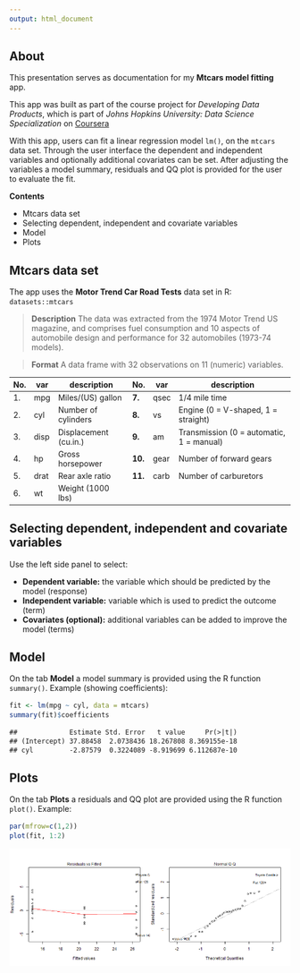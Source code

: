 ```yaml
---
output: html_document
---
```




## About
This presentation serves as documentation for my **Mtcars model fitting** app.

This app was built as part of the course project for *Developing Data Products*, which is part of *Johns Hopkins University: Data Science Specialization* on [Coursera](https://www.coursera.org/specializations/jhu-data-science)

With this app, users can fit a linear regression model `lm()`, on the `mtcars` data set. Through the user interface the dependent and independent variables and optionally additional covariates can be set. After adjusting the variables a model summary, residuals and QQ plot is provided for the user to evaluate the fit.

**Contents**
- Mtcars data set
- Selecting dependent, independent and covariate variables
- Model
- Plots

## Mtcars data set
The app uses the **Motor Trend Car Road Tests** data set in R: `datasets::mtcars`

>**Description**
>The data was extracted from the 1974 Motor Trend US magazine, and comprises fuel consumption and 10 aspects of automobile design and performance for 32 automobiles (1973-74 models).

>**Format**
>A data frame with 32 observations on 11 (numeric) variables.

No. |var  |description | No. | var | description
----|-----|------------|-----|-----|------------
1.	| mpg	| Miles/(US) gallon | **7.**	| qsec|	 1/4 mile time
2.	| cyl	| Number of cylinders | **8.**	| vs	| Engine (0 = V-shaped, 1 = straight)
3.	| disp|	 Displacement (cu.in.) | **9.**	| am	| Transmission (0 = automatic, 1 = manual)
4.	| hp	| Gross horsepower | **10.**	| gear|	 Number of forward gears
5.	| drat|	 Rear axle ratio | **11.**	| carb|	 Number of carburetors
6.	| wt	| Weight (1000 lbs)



## Selecting dependent, independent and covariate variables

Use the left side panel to select:
- **Dependent variable:** the variable which should be predicted by the model (response)
- **Independent variable:** variable which is used to predict the outcome (term)
- **Covariates (optional):** additional variables can be added to improve the model (terms)

## Model
On the tab **Model** a model summary is provided using the R function `summary()`. Example (showing coefficients):


```r
fit <- lm(mpg ~ cyl, data = mtcars)
summary(fit)$coefficients
```

```
##             Estimate Std. Error   t value     Pr(>|t|)
## (Intercept) 37.88458  2.0738436 18.267808 8.369155e-18
## cyl         -2.87579  0.3224089 -8.919699 6.112687e-10
```

## Plots
On the tab **Plots** a residuals and QQ plot are provided using the R function `plot()`. Example:


```r
par(mfrow=c(1,2))
plot(fit, 1:2)
```

![plot of chunk unnamed-chunk-2](figure/unnamed-chunk-2-1.png)

